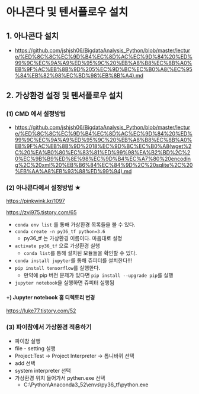 # 아나콘다 및 텐서플로우 설치

## 1. 아나콘다 설치

- https://github.com/jshjsh06/BigdataAnalysis_Python/blob/master/lecture/%ED%8C%8C%EC%9D%B4%EC%8D%AC%EC%9D%84%20%ED%99%9C%EC%9A%A9%ED%95%9C%20%EB%A8%B8%EC%8B%A0%EB%9F%AC%EB%8B%9D%205%EC%9D%BC%EC%B0%A8(%EC%95%84%EB%82%98%EC%BD%98%EB%8B%A4).md



## 2. 가상환경 설정 및 텐서플로우 설치

### (1) CMD 에서 설정방법

- https://github.com/jshjsh06/BigdataAnalysis_Python/blob/master/lecture/%ED%8C%8C%EC%9D%B4%EC%8D%AC%EC%9D%84%20%ED%99%9C%EC%9A%A9%ED%95%9C%20%EB%A8%B8%EC%8B%A0%EB%9F%AC%EB%8B%9D%2018%EC%9D%BC%EC%B0%A8(wget%2C%20%EA%B0%80%EC%83%81%ED%99%98%EA%B2%BD%2C%20%EC%9B%B9%ED%8E%98%EC%9D%B4%EC%A7%80%20encoding%2C%20xml%20%EB%B6%84%EC%84%9D%2C%20sqlite%2C%20%EB%AA%A8%EB%93%88%ED%99%94).md



### (2) 아나콘다에서 설정방법 ★

https://pinkwink.kr/1097

https://zvi975.tistory.com/65

- `conda env list` 를 통해 가상환경 목록들을 볼 수 있다.
- `conda create -n py36_tf python=3.6`
  - py36_tf 는 가상환경 이름이다. 마음대로 설정
- `activate py36_tf` 으로 가상환경 실행 
  - `conda list`를 통해 설치된 모듈들을 확인할 수 있다.
- `conda install jupyter`를 통해 쥬피터를 설치한다!!!
- `pip install tensorflow`를 실행한다.
  - 만약에 pip 버전 문제가 있다면 `pip install --upgrade pip`를 실행
- `jupyter notebook`을 실행하면 쥬피터 실행됨



#### +) Jupyter notebook 홈 디렉토리 변경

https://luke77.tistory.com/52




### (3) 파이참에서 가상환경 적용하기

- 파이참 실행
- file - setting  실행
- Project:Test  -> Project Interpreter -> 톱니바퀴 선택
- add 선택
- system interpreter 선택
- 가상환경 위치 들어가서 pythen.exe 선택
  - C:\Python\Anaconda3_52\envs\py36_tf\python.exe

